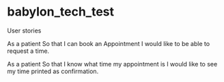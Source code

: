 # babylon_tech_test


User stories

As a patient
So that I can book an Appointment
I would like to be able to request a time.

As a patient
So that I know what time my appointment is
I would like to see my time printed as confirmation.
